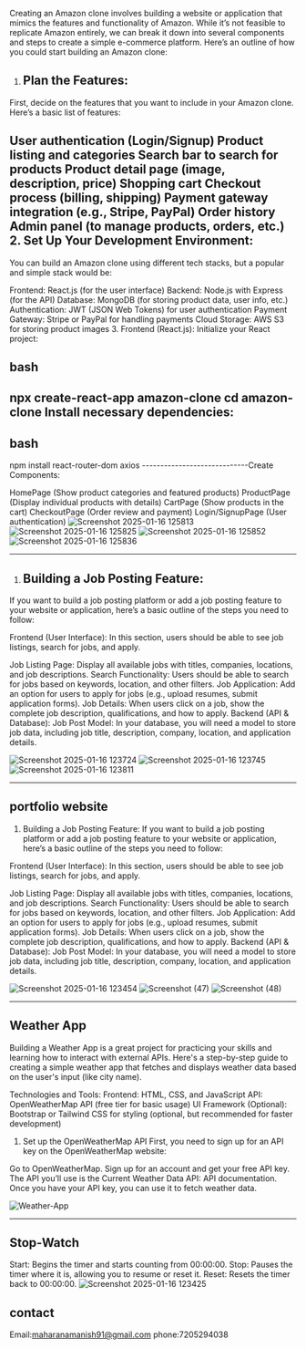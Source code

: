 Creating an Amazon clone involves building a website or application that mimics the features and functionality of Amazon. While it’s not feasible to replicate Amazon entirely, we can break it down into several components and steps to create a simple e-commerce platform. Here’s an outline of how you could start building an Amazon clone:

1. Plan the Features:
   -----------------------------------------
First, decide on the features that you want to include in your Amazon clone. Here’s a basic list of features:

User authentication (Login/Signup)
Product listing and categories
Search bar to search for products
Product detail page (image, description, price)
Shopping cart
Checkout process (billing, shipping)
Payment gateway integration (e.g., Stripe, PayPal)
Order history
Admin panel (to manage products, orders, etc.)
2. Set Up Your Development Environment:
---------------------------------------------
You can build an Amazon clone using different tech stacks, but a popular and simple stack would be:

Frontend: React.js (for the user interface)
Backend: Node.js with Express (for the API)
Database: MongoDB (for storing product data, user info, etc.)
Authentication: JWT (JSON Web Tokens) for user authentication
Payment Gateway: Stripe or PayPal for handling payments
Cloud Storage: AWS S3 for storing product images
3. Frontend (React.js):
Initialize your React project:

bash
----------------------
npx create-react-app amazon-clone
cd amazon-clone
Install necessary dependencies:
---------------------------------
bash
--------------------------------
npm install react-router-dom axios
-----------------------------Create Components:

HomePage (Show product categories and featured products)
ProductPage (Display individual products with details)
CartPage (Show products in the cart)
CheckoutPage (Order review and payment)
Login/SignupPage (User authentication)
![Screenshot 2025-01-16 125813](https://github.com/user-attachments/assets/2aef18b1-edf7-44b8-9647-8af3b83da201)
![Screenshot 2025-01-16 125825](https://github.com/user-attachments/assets/9cebdc25-55e1-4379-b169-c112006433e7)
![Screenshot 2025-01-16 125852](https://github.com/user-attachments/assets/d0f31922-bb81-4079-88ac-e830334ce410)
![Screenshot 2025-01-16 125836](https://github.com/user-attachments/assets/0088fa0a-fb75-4618-bda8-8c89721b28df)

-----------------------------------------------------------------------------
1. Building a Job Posting Feature:
   ---------------------------------------------
If you want to build a job posting platform or add a job posting feature to your website or application, here’s a basic outline of the steps you need to follow:

Frontend (User Interface):
In this section, users should be able to see job listings, search for jobs, and apply.

Job Listing Page: Display all available jobs with titles, companies, locations, and job descriptions.
Search Functionality: Users should be able to search for jobs based on keywords, location, and other filters.
Job Application: Add an option for users to apply for jobs (e.g., upload resumes, submit application forms).
Job Details: When users click on a job, show the complete job description, qualifications, and how to apply.
Backend (API & Database):
Job Post Model: In your database, you will need a model to store job data, including job title, description, company, location, and application details.

![Screenshot 2025-01-16 123724](https://github.com/user-attachments/assets/54493d71-c9b4-4c8f-85e1-265e8c932646)
![Screenshot 2025-01-16 123745](https://github.com/user-attachments/assets/66c08ab7-4840-494f-83ad-f881ba91bb06)
![Screenshot 2025-01-16 123811](https://github.com/user-attachments/assets/0a33e7db-3208-47c4-83e6-ec245b96b7cc)

--------------------------------------------------------------------------------------------
portfolio website
---------------
1. Building a Job Posting Feature:
If you want to build a job posting platform or add a job posting feature to your website or application, here’s a basic outline of the steps you need to follow:

Frontend (User Interface):
In this section, users should be able to see job listings, search for jobs, and apply.

Job Listing Page: Display all available jobs with titles, companies, locations, and job descriptions.
Search Functionality: Users should be able to search for jobs based on keywords, location, and other filters.
Job Application: Add an option for users to apply for jobs (e.g., upload resumes, submit application forms).
Job Details: When users click on a job, show the complete job description, qualifications, and how to apply.
Backend (API & Database):
Job Post Model: In your database, you will need a model to store job data, including job title, description, company, location, and application details.

![Screenshot 2025-01-16 123454](https://github.com/user-attachments/assets/65d5f3ee-2bd0-4b9c-b8ec-906a2cb82bb2)
![Screenshot (47)](https://github.com/user-attachments/assets/6fab618d-7d41-4f5d-b79c-79cc3718a64f)
![Screenshot (48)](https://github.com/user-attachments/assets/7d556359-7c93-436f-8388-a2663ace823c)


------------------------------------------------------------------------------
Weather App
----------------
Building a Weather App is a great project for practicing your skills and learning how to interact with external APIs. Here's a step-by-step guide to creating a simple weather app that fetches and displays weather data based on the user's input (like city name).

Technologies and Tools:
Frontend: HTML, CSS, and JavaScript
API: OpenWeatherMap API (free tier for basic usage)
UI Framework (Optional): Bootstrap or Tailwind CSS for styling (optional, but recommended for faster development)
1. Set up the OpenWeatherMap API
First, you need to sign up for an API key on the OpenWeatherMap website:

Go to OpenWeatherMap.
Sign up for an account and get your free API key.
The API you’ll use is the Current Weather Data API: API documentation.
Once you have your API key, you can use it to fetch weather data.

![Weather-App](https://github.com/user-attachments/assets/8b990d82-2233-43e2-86d0-5be7ad3d7868)

----------------------------------------------------
Stop-Watch
-------------
Start: Begins the timer and starts counting from 00:00:00.
Stop: Pauses the timer where it is, allowing you to resume or reset it.
Reset: Resets the timer back to 00:00:00.
![Screenshot 2025-01-16 123425](https://github.com/user-attachments/assets/da2eb584-a211-4ed6-9f14-0a8711adf61d)

contact
------------
Email:maharanamanish91@gmail.com
phone:7205294038

